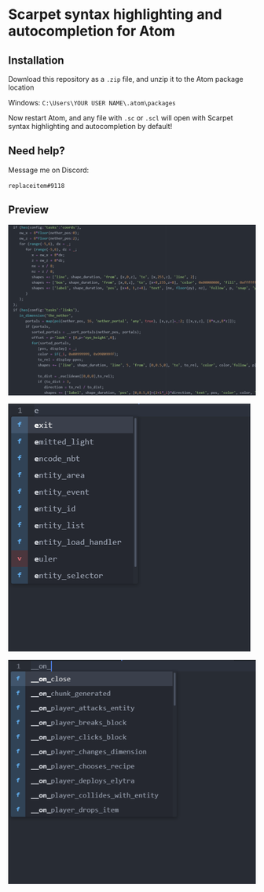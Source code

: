 # Scarpet syntax highlighting and autocompletion for Atom

## Installation

Download this repository as a `.zip` file, and unzip it to the Atom package location

Windows: `C:\Users\YOUR USER NAME\.atom\packages`

Now restart Atom, and any file with `.sc` or `.scl` will open with Scarpet syntax highlighting and autocompletion by default!

## Need help?

Message me on Discord:

`replaceitem#9118`

## Preview

![Syntax highlighting](syntax-highlighting-preview.png)

![Autocompletion](autocomplete-preview1.png)

![Autocompletion](autocomplete-preview2.png)
